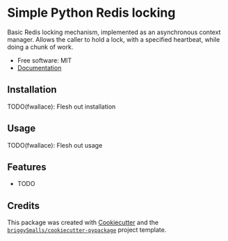 # Simple Python Redis locking

Basic Redis locking mechanism, implemented as an asynchronous context manager. Allows the caller to hold a lock, with a specified heartbeat, while doing a chunk of work.

* Free software: MIT
* [Documentation](https://simple-redis-lock.readthedocs.io)

## Installation

TODO(fwallace): Flesh out installation

## Usage

TODO(fwallace): Flesh out usage

## Features

* TODO

## Credits

This package was created with [Cookiecutter](https://github.com/audreyr/cookiecutter) and the [`briggySmalls/cookiecutter-pypackage`](https://github.com/briggySmalls/cookiecutter-pypackage) project template.
